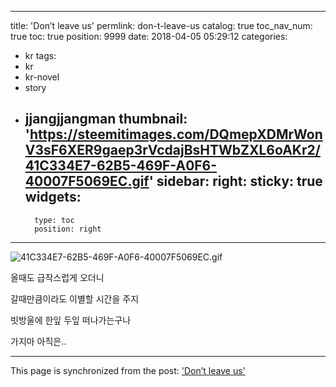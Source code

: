 
---
title: 'Don’t leave us'
permlink: don-t-leave-us
catalog: true
toc_nav_num: true
toc: true
position: 9999
date: 2018-04-05 05:29:12
categories:
- kr
tags:
- kr
- kr-novel
- story
- jjangjjangman
thumbnail: 'https://steemitimages.com/DQmepXDMrWonV3sF6XER9gaep3rVcdajBsHTWbZXL6oAKr2/41C334E7-62B5-469F-A0F6-40007F5069EC.gif'
sidebar:
    right:
        sticky: true
widgets:
    -
        type: toc
        position: right
---


![41C334E7-62B5-469F-A0F6-40007F5069EC.gif](https://steemitimages.com/DQmepXDMrWonV3sF6XER9gaep3rVcdajBsHTWbZXL6oAKr2/41C334E7-62B5-469F-A0F6-40007F5069EC.gif) 

올때도 
급작스럽게 오더니

갈때만큼이라도
이별할 시간을 주지

빗방울에 한잎 두잎
떠나가는구나 

가지마 아직은..

- - -

This page is synchronized from the post: ['Don’t leave us'](https://steemit.com/@kingbit/don-t-leave-us)
